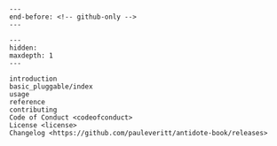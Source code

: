 ```{include} ../README.md
---
end-before: <!-- github-only -->
---
```

[license]: license
[contributor guide]: contributing
[command-line reference]: usage

```{toctree}
---
hidden:
maxdepth: 1
---

introduction
basic_pluggable/index
usage
reference
contributing
Code of Conduct <codeofconduct>
License <license>
Changelog <https://github.com/pauleveritt/antidote-book/releases>
```
